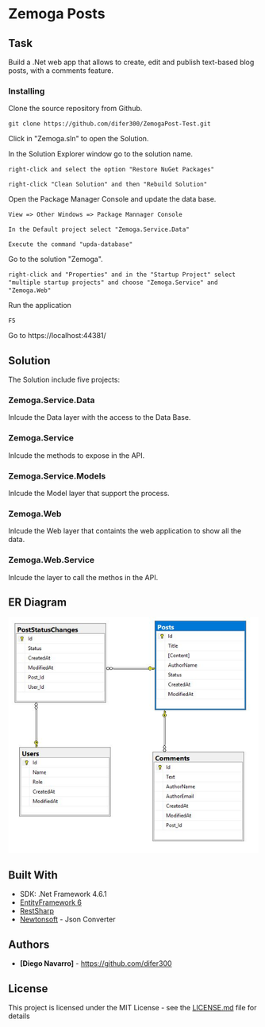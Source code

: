 # Zemoga Posts
## Task

Build a .Net web app that allows to create, edit and publish text-based blog posts, with a comments feature.

### Installing

Clone the source repository from Github.

```
git clone https://github.com/difer300/ZemogaPost-Test.git
```

Click in "Zemoga.sln" to open the Solution.

In the Solution Explorer window go to the solution name.

```
right-click and select the option "Restore NuGet Packages"
```
```
right-click "Clean Solution" and then "Rebuild Solution"
```
Open the Package Manager Console and update the data base.
```
View => Other Windows => Package Mannager Console
```
```
In the Default project select "Zemoga.Service.Data"
```
```
Execute the command "upda-database"
```
Go to the solution "Zemoga". 
```
right-click and "Properties" and in the "Startup Project" select "multiple startup projects" and choose "Zemoga.Service" and "Zemoga.Web"
```

Run the application
```
F5
```

Go to https://localhost:44381/

## Solution

The Solution include five projects: 
### Zemoga.Service.Data
Inlcude the Data layer with the access to the Data Base.

### Zemoga.Service
Inlcude the methods to expose in the API. 

### Zemoga.Service.Models
Inlcude the Model layer that support the process.

### Zemoga.Web
Inlcude the Web layer that containts the web application to show all the data. 

### Zemoga.Web.Service
Inlcude the layer to call the methos in the API. 

## ER Diagram
![alt text](https://github.com/difer300/ZemogaPost-Test/blob/master/Zemoga.Diagrams/E-R%20Diagram.JPG)

## Built With

* SDK: .Net Framework 4.6.1
* [EntityFramework 6](https://github.com/aspnet/EntityFramework6/wiki) 
* [RestSharp](http://restsharp.org/)
* [Newtonsoft](https://www.newtonsoft.com/json) - Json Converter

## Authors

* **[Diego Navarro]** - https://github.com/difer300

## License

This project is licensed under the MIT License - see the [LICENSE.md](LICENSE.md) file for details

